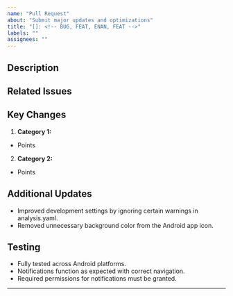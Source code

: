 ```yaml
---
name: "Pull Request"
about: "Submit major updates and optimizations"
title: "[]: <!-- BUG, FEAT, ENAN, FEAT -->"
labels: ""
assignees: ""
---
```


## Description

<!-- A clear and concise description of the updates and optimizations included in this pull request. -->

## Related Issues

<!-- Link any related issues. Example: - Fixes #123 -->

## Key Changes

1. **Category 1:**

- Points

2. **Category 2:**

- Points

## Additional Updates

- Improved development settings by ignoring certain warnings in analysis.yaml.
- Removed unnecessary background color from the Android app icon.

## Testing

- Fully tested across Android platforms.
- Notifications function as expected with correct navigation.
- Required permissions for notifications must be granted.

---

<!-- Extra -->
